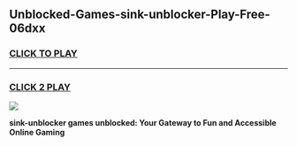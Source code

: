 
## Unblocked-Games-sink-unblocker-Play-Free-06dxx
<h3>
<a href="https://premium76.site?title=sink-unblocker&ref=23A">CLICK TO PLAY</a></h3>
<hr>

<h3>
<a href="https://premium76.site?title=sink-unblocker&ref=23A">CLICK 2 PLAY</a>
  
</h3>

<a href="https://premium76.site?title=sink-unblocker&ref=23A"><img src="https://clearcache.store/games.png"></a>


**sink-unblocker games unblocked: Your Gateway to Fun and Accessible Online Gaming**
